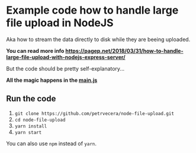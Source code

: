 # Example code how to handle large file upload in NodeJS

Aka how to stream the data directly to disk while they are beeing uploaded.

**You can read more info https://pagep.net/2018/03/31/how-to-handle-large-file-upload-with-nodejs-express-server/**

But the code should be pretty self-explanatory...

**All the magic happens in the [main.js](https://github.com/petrvecera/node-file-upload/blob/master/main.js)**

## Run the code

1. `git clone https://github.com/petrvecera/node-file-upload.git`
2. `cd node-file-upload`
3. `yarn install`
4. `yarn start`

You can also use `npm` instead of `yarn`.
